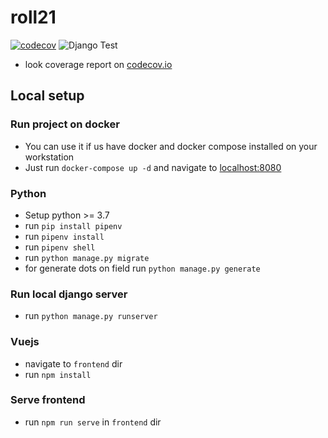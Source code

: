 # roll21
[![codecov](https://codecov.io/gh/ProKam/roll21/branch/develop/graph/badge.svg?token=EBKPNYKPN1)](https://codecov.io/gh/ProKam/roll21)
![Django Test](https://github.com/ProKam/roll21/workflows/Django%20Test/badge.svg)

* look coverage report on [codecov.io](https://codecov.io/gh/ProKam/roll21)

## Local setup

### Run project on docker
- You can use it if us have docker and docker compose installed on your workstation
- Just run `docker-compose up -d` and navigate to [localhost:8080](http://localhost:8080)

### Python
- Setup python >= 3.7
- run `pip install pipenv`
- run `pipenv install`
- run `pipenv shell`
- run `python manage.py migrate`
- for generate dots on field run `python manage.py generate`

### Run local django server
- run `python manage.py runserver`

### Vuejs
- navigate to `frontend` dir
- run `npm install`

### Serve frontend
- run `npm run serve` in `frontend` dir
